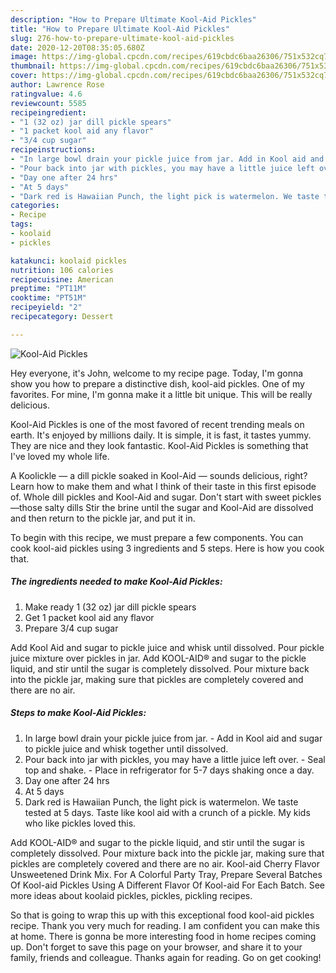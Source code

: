 ```yaml
---
description: "How to Prepare Ultimate Kool-Aid Pickles"
title: "How to Prepare Ultimate Kool-Aid Pickles"
slug: 276-how-to-prepare-ultimate-kool-aid-pickles
date: 2020-12-20T08:35:05.680Z
image: https://img-global.cpcdn.com/recipes/619cbdc6baa26306/751x532cq70/kool-aid-pickles-recipe-main-photo.jpg
thumbnail: https://img-global.cpcdn.com/recipes/619cbdc6baa26306/751x532cq70/kool-aid-pickles-recipe-main-photo.jpg
cover: https://img-global.cpcdn.com/recipes/619cbdc6baa26306/751x532cq70/kool-aid-pickles-recipe-main-photo.jpg
author: Lawrence Rose
ratingvalue: 4.6
reviewcount: 5585
recipeingredient:
- "1 (32 oz) jar dill pickle spears"
- "1 packet kool aid any flavor"
- "3/4 cup sugar"
recipeinstructions:
- "In large bowl drain your pickle juice from jar. Add in Kool aid and sugar to pickle juice and whisk together until dissolved."
- "Pour back into jar with pickles, you may have a little juice left over. Seal top and shake. Place in refrigerator for 5-7 days shaking once a day."
- "Day one after 24 hrs"
- "At 5 days"
- "Dark red is Hawaiian Punch, the light pick is watermelon. We taste tested at 5 days. Taste like kool aid with a crunch of a pickle. My kids who like pickles loved this."
categories:
- Recipe
tags:
- koolaid
- pickles

katakunci: koolaid pickles 
nutrition: 106 calories
recipecuisine: American
preptime: "PT11M"
cooktime: "PT51M"
recipeyield: "2"
recipecategory: Dessert

---
```



![Kool-Aid Pickles](https://img-global.cpcdn.com/recipes/619cbdc6baa26306/751x532cq70/kool-aid-pickles-recipe-main-photo.jpg)

Hey everyone, it's John, welcome to my recipe page. Today, I'm gonna show you how to prepare a distinctive dish, kool-aid pickles. One of my favorites. For mine, I'm gonna make it a little bit unique. This will be really delicious.

Kool-Aid Pickles is one of the most favored of recent trending meals on earth. It's enjoyed by millions daily. It is simple, it is fast, it tastes yummy. They are nice and they look fantastic. Kool-Aid Pickles is something that I've loved my whole life.

A Koolickle — a dill pickle soaked in Kool-Aid — sounds delicious, right? Learn how to make them and what I think of their taste in this first episode of. Whole dill pickles and Kool-Aid and sugar. Don&#39;t start with sweet pickles—those salty dills Stir the brine until the sugar and Kool-Aid are dissolved and then return to the pickle jar, and put it in.


To begin with this recipe, we must prepare a few components. You can cook kool-aid pickles using 3 ingredients and 5 steps. Here is how you cook that.

<!--inarticleads1-->

##### The ingredients needed to make Kool-Aid Pickles:

1. Make ready 1 (32 oz) jar dill pickle spears
1. Get 1 packet kool aid any flavor
1. Prepare 3/4 cup sugar


Add Kool Aid and sugar to pickle juice and whisk until dissolved. Pour pickle juice mixture over pickles in jar. Add KOOL-AID® and sugar to the pickle liquid, and stir until the sugar is completely dissolved. Pour mixture back into the pickle jar, making sure that pickles are completely covered and there are no air. 

<!--inarticleads2-->

##### Steps to make Kool-Aid Pickles:

1. In large bowl drain your pickle juice from jar. - Add in Kool aid and sugar to pickle juice and whisk together until dissolved.
1. Pour back into jar with pickles, you may have a little juice left over. - Seal top and shake. - Place in refrigerator for 5-7 days shaking once a day.
1. Day one after 24 hrs
1. At 5 days
1. Dark red is Hawaiian Punch, the light pick is watermelon. We taste tested at 5 days. Taste like kool aid with a crunch of a pickle. My kids who like pickles loved this.


Add KOOL-AID® and sugar to the pickle liquid, and stir until the sugar is completely dissolved. Pour mixture back into the pickle jar, making sure that pickles are completely covered and there are no air. Kool-aid Cherry Flavor Unsweetened Drink Mix. For A Colorful Party Tray, Prepare Several Batches Of Kool-aid Pickles Using A Different Flavor Of Kool-aid For Each Batch. See more ideas about koolaid pickles, pickles, pickling recipes. 

So that is going to wrap this up with this exceptional food kool-aid pickles recipe. Thank you very much for reading. I am confident you can make this at home. There is gonna be more interesting food in home recipes coming up. Don't forget to save this page on your browser, and share it to your family, friends and colleague. Thanks again for reading. Go on get cooking!
